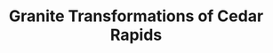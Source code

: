 ---
title: "Granite Transformations of Cedar Rapids"
url: /hiawatha/granite-transformations-of-cedar-rapids/
shop: kitchen
---